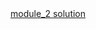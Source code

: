 <!DOCTYPE html>
<html>
<head>
	<a href="https://monishkumar946.github.io/coursera-test/module_2solution/index.html/">module_2 solution</a>
</head>
</html>
